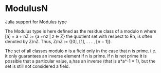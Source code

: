 # ModulusN
Julia support for Modulus type

The Modulus type is here defined as the residue class of a modulo n where
[a] = a + nZ := {a +nz | z ∈ Z}
the quotient set with respect to Rn, is often denoted by Z/nZ.
Thus, Z/nZ := {[0], [1], . . . , [n − 1]}.

The set of all classes modulo n is a field only in the case that n is prime.
i.e. it only guarantees an inverse element if n is prime.  If n is not prime
it is possible that a particular value, a,has an inverse (that is a*a^-1 = 1),
but the set is still not considered a field.
